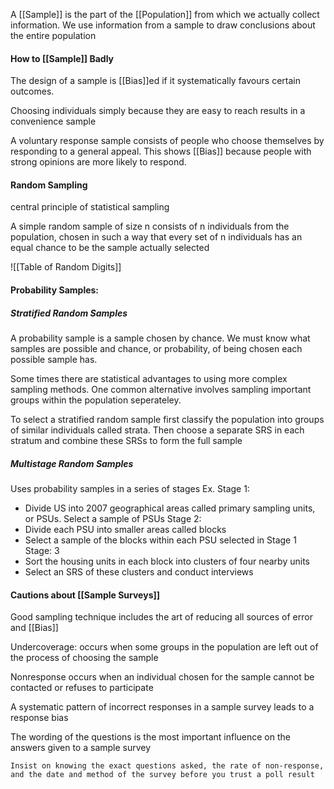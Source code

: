 A [[Sample]] is the part of the [[Population]] from which we actually collect information.  We use information from a sample to draw conclusions about the entire population

#### How to [[Sample]] Badly
The design of a sample is [[Bias]]ed if it systematically favours certain outcomes.

Choosing individuals simply because they are easy to reach results in a convenience sample

A voluntary response sample consists of people who choose themselves by responding to a general appeal. 
This shows [[Bias]] because people with strong opinions are more likely to respond.

#### Random Sampling
central principle of statistical sampling

A simple random sample of size n consists of n individuals from the population, chosen in such a way that every set of n individuals has an equal chance to be the sample actually selected

![[Table of Random Digits]]

#### Probability Samples: 
##### Stratified Random Samples
A probability sample is a sample chosen by chance. We must know what samples are possible and chance, or probability, of being chosen each possible sample has.

Some times there are statistical advantages to using more complex sampling methods. One common alternative involves sampling important groups within the population seperateley.

To select a stratified random sample first classify the population into groups of similar individuals called strata. Then choose a separate SRS in each stratum and combine these SRSs to form the full sample

##### Multistage Random Samples
Uses probability samples in a series of stages
Ex.
Stage 1:
- Divide US into 2007 geographical areas called primary sampling units, or PSUs. Select a sample of PSUs
Stage 2:
- Divide each PSU into smaller areas called blocks
- Select a sample of the blocks within each PSU selected in Stage 1
Stage: 3
- Sort the housing units in each block into clusters of four nearby units
- Select an SRS of these clusters and conduct interviews

#### Cautions about [[Sample Surveys]]
Good sampling technique includes the art of reducing all sources of error and [[Bias]]

Undercoverage: occurs when some groups in the population are left out of the process of choosing the sample

Nonresponse occurs when an individual chosen for the sample cannot be contacted or refuses to participate

A systematic pattern of incorrect responses in a sample survey leads to a response bias

The wording of the questions is the most important influence on the answers given to a sample survey

```ad-important
Insist on knowing the exact questions asked, the rate of non-response, and the date and method of the survey before you trust a poll result
```

